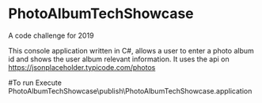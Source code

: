 # PhotoAlbumTechShowcase
A code challenge for 2019

This console application written in C#, allows a user to enter a photo album id and shows the user album relevant information.
It uses the api on https://jsonplaceholder.typicode.com/photos

#To run
Execute PhotoAlbumTechShowcase\publish\PhotoAlbumTechShowcase.application
